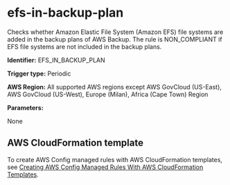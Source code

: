 # efs\-in\-backup\-plan<a name="efs-in-backup-plan"></a>

Checks whether Amazon Elastic File System \(Amazon EFS\) file systems are added in the backup plans of AWS Backup\. The rule is NON\_COMPLIANT if EFS file systems are not included in the backup plans\. 

**Identifier:** EFS\_IN\_BACKUP\_PLAN

**Trigger type:** Periodic

**AWS Region:** All supported AWS regions except AWS GovCloud \(US\-East\), AWS GovCloud \(US\-West\), Europe \(Milan\), Africa \(Cape Town\) Region

**Parameters:**

None  

## AWS CloudFormation template<a name="w24aac11c29c17b7d141c15"></a>

To create AWS Config managed rules with AWS CloudFormation templates, see [Creating AWS Config Managed Rules With AWS CloudFormation Templates](aws-config-managed-rules-cloudformation-templates.md)\.